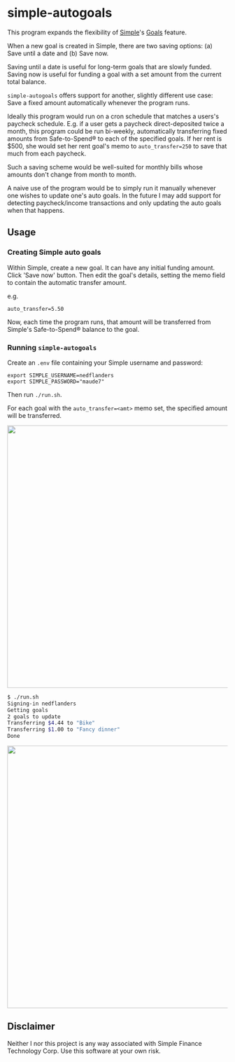 # simple-autogoals

This program expands the flexibility of [Simple](https://www.simple.com/)'s [Goals](https://www.simple.com/features/goals) feature.

When a new goal is created in Simple, there are two saving options: (a) Save until a date and (b) Save now.

Saving until a date is useful for long-term goals that are slowly funded. Saving now is useful for funding a goal with a set amount from the current total balance.

`simple-autogoals` offers support for another, slightly different use case: Save a fixed amount automatically whenever the program runs.

Ideally this program would run on a cron schedule that matches a users's paycheck schedule. E.g. if a user gets a paycheck direct-deposited twice a month, this program could be run bi-weekly, automatically transferring fixed amounts from Safe-to-Spend® to each of the specified goals. If her rent is $500, she would set her rent goal's memo to `auto_transfer=250` to save that much from each paycheck.

Such a saving scheme would be well-suited for monthly bills whose amounts don't change from month to month.

A naive use of the program would be to simply run it manually whenever one wishes to update one's auto goals. In the future I may add support for  detecting paycheck/income transactions and only updating the auto goals when that happens.

## Usage

### Creating Simple auto goals

Within Simple, create a new goal. It can have any initial funding amount. Click 'Save now' button. Then edit the goal's details, setting the memo field to contain the automatic transfer amount.

e.g.

```
auto_transfer=5.50
```

Now, each time the program runs, that amount will be transferred from Simple's Safe-to-Spend® balance to the goal.

### Running `simple-autogoals`

Create an `.env` file containing your Simple username and password:

```
export SIMPLE_USERNAME=nedflanders
export SIMPLE_PASSWORD="maude7"
```

Then run `./run.sh`.

For each goal with the `auto_transfer=<amt>` memo set, the specified amount will be transferred.

<img src="http://i.imgur.com/PXhj8be.png" width="600">

```bash
$ ./run.sh
Signing-in nedflanders
Getting goals
2 goals to update
Transferring $4.44 to "Bike"
Transferring $1.00 to "Fancy dinner"
Done
```

<img src="http://i.imgur.com/dvlipko.png" width="600">

## Disclaimer

Neither I nor this project is any way associated with Simple Finance Technology Corp. Use this software at your own risk.


